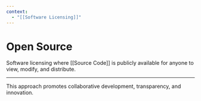 ```yaml
---
context:
  - "[[Software Licensing]]"
---
```


# Open Source

Software licensing where [[Source Code]] is publicly available for anyone to view, modify, and distribute.

---

This approach promotes collaborative development, transparency, and innovation.
